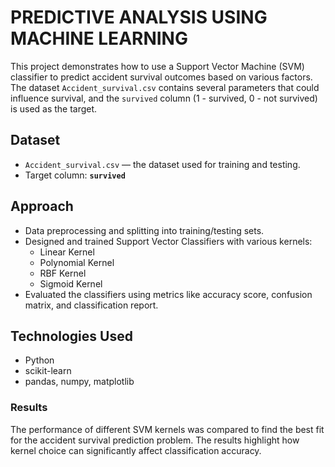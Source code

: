 # PREDICTIVE ANALYSIS USING MACHINE LEARNING

This project demonstrates how to use a Support Vector Machine (SVM) classifier to predict accident survival outcomes based on various factors. The dataset `Accident_survival.csv` contains several parameters that could influence survival, and the `survived` column (1 - survived, 0 - not survived) is used as the target.

## Dataset
- `Accident_survival.csv` — the dataset used for training and testing.
- Target column: **`survived`**

## Approach
- Data preprocessing and splitting into training/testing sets.
- Designed and trained Support Vector Classifiers with various kernels:
  - Linear Kernel
  - Polynomial Kernel
  - RBF Kernel
  - Sigmoid Kernel
- Evaluated the classifiers using metrics like accuracy score, confusion matrix, and classification report.

## Technologies Used
- Python
- scikit-learn
- pandas, numpy, matplotlib

### Results
The performance of different SVM kernels was compared to find the best fit for the accident survival prediction problem. The results highlight how kernel choice can significantly affect classification accuracy.

